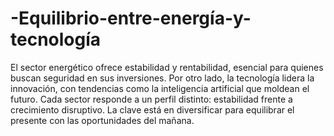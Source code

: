 # -Equilibrio-entre-energía-y-tecnología
 El sector energético ofrece estabilidad y rentabilidad, esencial para quienes buscan seguridad en sus inversiones. Por otro lado, la tecnología lidera la innovación, con tendencias como la inteligencia artificial que moldean el futuro. Cada sector responde a un perfil distinto: estabilidad frente a crecimiento disruptivo. La clave está en diversificar para equilibrar el presente con las oportunidades del mañana. 
